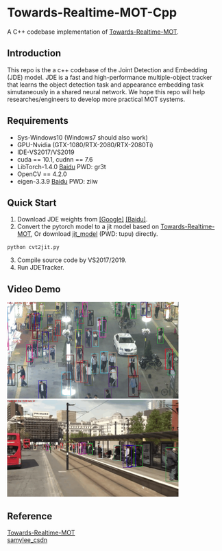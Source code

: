 # Towards-Realtime-MOT-Cpp
A C++ codebase implementation of [Towards-Realtime-MOT](https://github.com/Zhongdao/Towards-Realtime-MOT).

## Introduction
This repo is the a c++ codebase of the Joint Detection and Embedding (JDE) model. JDE is a fast and high-performance multiple-object tracker that learns the object detection task and appearance embedding task simutaneously in a shared neural network. We hope this repo will help researches/engineers to develop more practical MOT systems.

## Requirements
* Sys-Windows10 (Windows7 should also work)
* GPU-Nvidia (GTX-1080/RTX-2080/RTX-2080Ti)
* IDE-VS2017/VS2019
* cuda == 10.1, cudnn == 7.6
* LibTorch-1.4.0 [Baidu](https://pan.baidu.com/s/1aSKPJf9DmXGlEujfm93BEA) PWD: gr3t
* OpenCV == 4.2.0
* eigen-3.3.9 [Baidu](https://pan.baidu.com/s/19w32kjOIwEGxLNYMZWTKWg) PWD: ziiw

## Quick Start
1. Download JDE weights from [[Google]](https://drive.google.com/file/d/1sca65sHMnxY7YJ89FJ6Dg3S3yAjbLdMz/view?usp=sharing) [[Baidu]](https://pan.baidu.com/s/1cCulbPNneIXOpRRjrTgJ4g).
2. Convert the pytorch model to a jit model based on [Towards-Realtime-MOT](https://github.com/Zhongdao/Towards-Realtime-MOT), Or download [jit_model](https://pan.baidu.com/s/1d8SEvOYgnwCu4WDjRxev1g) (PWD: tupu) directly. 
```
python cvt2jit.py
```
3. Compile source code by VS2017/2019.
4. Run JDETracker.

## Video Demo
<img src="assets/MOT16-03.gif" width="400"/>   <img src="assets/MOT16-14.gif" width="400"/>

## Reference
[Towards-Realtime-MOT](https://github.com/Zhongdao/Towards-Realtime-MOT)  
[samylee_csdn](https://blog.csdn.net/samylee)
